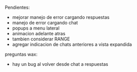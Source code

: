 Pendientes:

- mejorar manejo de error cargando respuestas
- manejo de error cargando chat
- popups a menu lateral
- animacion adelante atras
- tambien considerar RANGE
- agregar indicacion de chats anteriores a vista expandida

preguntas wax:

- hay un bug al volver desde chat a respuestas